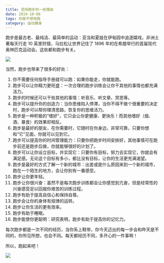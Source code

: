 ```yaml
---
title: 坚持跑步的一些理由
date: 2019-10-08
tags: 你就不停地跑
category: 运动健身
---
```


跑步是最古老、最纯洁、最简单的运动：亚当和夏娃在伊甸园中追逐嬉戏，非洲土著每天行走 10 英里狩猎，马拉松让世界记住了 1896 年的在希腊举行的首届现代奥林匹克运动会。这些都和跑步有关。

![](http://images.iamtaoxin.com/2019-10-11-b028b673fa43779cfcc289ce4cdf4bfe.jpg)

当然，跑步也带来了很多的好处：

1. 你不需要任何指导手册就可以跑：如果你能走，你就能跑。
2. 跑步可以让你精力更旺盛：一次合理的跑步训练会让你干其他的事情也都充满活力。
3. 跑步的时候还可以干些其他的事情：听音乐、听文章、冥思等。
4. 跑步可以提升你的创造力：当你思维陷入停滞，当你不得不做个很重要的决定时，跑步可以帮你理清思路，恢复你的思维活力。
5. 跑步是一种积极的“嗜好”，它只会让你更健康、更快乐！而其他嗜好（烟、酒、暴食）的效果却相反。
6. 跑步是最好的朋友，在你需要时，它随时在你身边，非常可靠，只要你想和“它”见面，你就可以见到它。
7. 跑步可以提高你的时间管理能力：只要你把跑步时间安排好，其他事情可在跑步前还是跑步后做，你就能够很好的计划了。
8. 跑步可以让你设立目标，并实现它：只要你有目标，努力去实现它，你就会有满足感。无论这个目标有多小，都比没有目标，让你的生活更充满渴望。
9. 跑步是最好的方式了解一个新的城市：出差或是什么原因来到一个新的城市，跑在一个陌生的地方，会让你别有一番感受。
10. 跑步让你更年轻。
11. 跑步让你很兴奋：虽然不是每次跑步训练都会让你感觉到亢奋，但是经常性的兴奋感受足以回报你艰苦的训练过程。
12. 跑步有助于提高自信心和保持自尊。
13. 跑步会让你的身体有规律的运转。
14. 跑步让你生活的更有效率。
15. 跑步有助于睡眠。
16. 跑步能使你更聪明：研究表明，跑步有助于提高你的记忆力。

每次跑步都是一次不同的经历，当你系上鞋带，你今天迈出的每一步会和昨天是不同的，你所见所想，也会不同。每天都经历不同，多开心的一件事啊！

所以，跑起来吧！

![](http://images.iamtaoxin.com/2019-10-11-0e74c0304b2273f233cb7d87a8618115.jpg)
